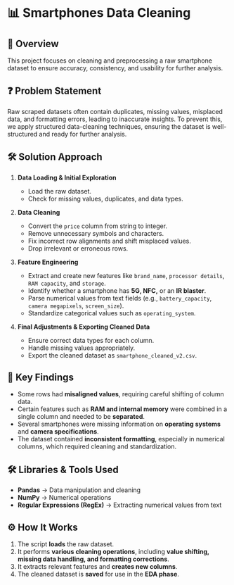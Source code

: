 # 📊 Smartphones Data Cleaning  

## 📝 Overview  
This project focuses on cleaning and preprocessing a raw smartphone dataset to ensure accuracy, consistency, and usability for further analysis.

## ❓ Problem Statement   
Raw scraped datasets often contain duplicates, missing values, misplaced data, and formatting errors, leading to inaccurate insights. To prevent this, we apply structured data-cleaning techniques, ensuring the dataset is well-structured and ready for further analysis. 

## 🛠️ Solution Approach  
1. **Data Loading & Initial Exploration**  
   - Load the raw dataset.  
   - Check for missing values, duplicates, and data types.  

2. **Data Cleaning**  
   - Convert the `price` column from string to integer.  
   - Remove unnecessary symbols and characters.  
   - Fix incorrect row alignments and shift misplaced values.  
   - Drop irrelevant or erroneous rows.  

3. **Feature Engineering**  
   - Extract and create new features like `brand_name`, `processor details`, `RAM capacity`, and `storage`.  
   - Identify whether a smartphone has **5G, NFC,** or an **IR blaster**.  
   - Parse numerical values from text fields (e.g., `battery_capacity`, `camera megapixels`, `screen_size`).  
   - Standardize categorical values such as `operating_system`.  

4. **Final Adjustments & Exporting Cleaned Data**  
   - Ensure correct data types for each column.  
   - Handle missing values appropriately.  
   - Export the cleaned dataset as `smartphone_cleaned_v2.csv`.  

## 🔑 Key Findings  
- Some rows had **misaligned values**, requiring careful shifting of column data.  
- Certain features such as **RAM and internal memory** were combined in a single column and needed to be **separated**.  
- Several smartphones were missing information on **operating systems** and **camera specifications**.  
- The dataset contained **inconsistent formatting**, especially in numerical columns, which required cleaning and standardization.  

## 🛠️ Libraries & Tools Used  
- **Pandas** → Data manipulation and cleaning  
- **NumPy** → Numerical operations  
- **Regular Expressions (RegEx)** → Extracting numerical values from text
  
## ⚙️ How It Works  
1. The script **loads** the raw dataset.  
2. It performs **various cleaning operations**, including **value shifting, missing data handling, and formatting corrections**.  
3. It extracts relevant features and **creates new columns**.  
4. The cleaned dataset is **saved** for use in the **EDA phase**.  
